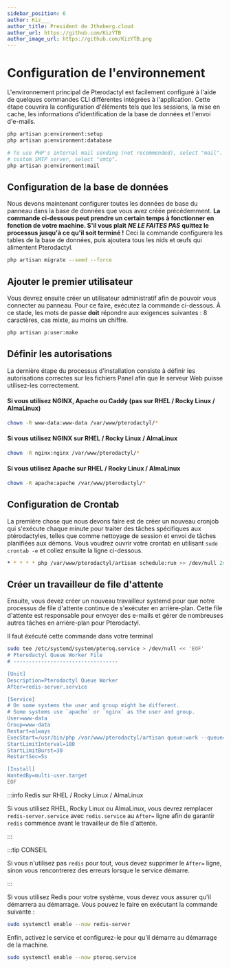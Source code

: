 ```yaml
---
sidebar_position: 6
author: Kiz___
author_title: President de Jtheberg.cloud
author_url: https://github.com/KizYTB
author_image_url: https://github.com/KizYTB.png
---
```


# Configuration de l'environnement

L'environnement principal de Pterodactyl est facilement configuré à l'aide de quelques commandes CLI différentes intégrées à l'application. Cette étape couvrira la configuration d'éléments tels que les sessions, la mise en cache, les informations d'identification de la base de données et l'envoi d'e-mails.

```bash
php artisan p:environment:setup
php artisan p:environment:database

# To use PHP's internal mail sending (not recommended), select "mail". To use a
# custom SMTP server, select "smtp".
php artisan p:environment:mail
```

## Configuration de la base de données

Nous devons maintenant configurer toutes les données de base du panneau dans la base de données que vous avez créée précédemment. **La commande ci-dessous peut prendre un certain temps à fonctionner en fonction de votre machine. S'il vous plaît** _**NE LE FAITES PAS**_ **quittez le processus jusqu'à ce qu'il soit terminé !** Ceci la commande configurera les tables de la base de données, puis ajoutera tous les nids et œufs qui alimentent Pterodactyl.

```bash
php artisan migrate --seed --force
```

## Ajouter le premier utilisateur

Vous devrez ensuite créer un utilisateur administratif afin de pouvoir vous connecter au panneau. Pour ce faire, exécutez la commande ci-dessous. À ce stade, les mots de passe **doit** répondre aux exigences suivantes : 8 caractères, cas mixte, au moins un chiffre.

```bash
php artisan p:user:make
```

## Définir les autorisations

La dernière étape du processus d'installation consiste à définir les autorisations correctes sur les fichiers Panel afin que le serveur Web puisse utilisez-les correctement.

#### Si vous utilisez NGINX, Apache ou Caddy (pas sur RHEL / Rocky Linux / AlmaLinux)

```bash
chown -R www-data:www-data /var/www/pterodactyl/*
```

#### Si vous utilisez NGINX sur RHEL / Rocky Linux / AlmaLinux

```bash
chown -R nginx:nginx /var/www/pterodactyl/*
```

#### Si vous utilisez Apache sur RHEL / Rocky Linux / AlmaLinux

```bash
chown -R apache:apache /var/www/pterodactyl/*
```

## Configuration de Crontab

La première chose que nous devons faire est de créer un nouveau cronjob qui s'exécute chaque minute pour traiter des tâches spécifiques aux ptérodactyles, telles que comme nettoyage de session et envoi de tâches planifiées aux démons. Vous voudrez ouvrir votre crontab en utilisant `sudo crontab -e` et collez ensuite la ligne ci-dessous.

```sh
* * * * * php /var/www/pterodactyl/artisan schedule:run >> /dev/null 2>&1
```

## Créer un travailleur de file d'attente

Ensuite, vous devez créer un nouveau travailleur systemd pour que notre processus de file d'attente continue de s'exécuter en arrière-plan. Cette file d'attente est responsable pour envoyer des e-mails et gérer de nombreuses autres tâches en arrière-plan pour Pterodactyl.

Il faut éxécuté cette commande dans votre terminal

```bash
sudo tee /etc/systemd/system/pteroq.service > /dev/null << 'EOF'
# Pterodactyl Queue Worker File
# ----------------------------------

[Unit]
Description=Pterodactyl Queue Worker
After=redis-server.service

[Service]
# On some systems the user and group might be different.
# Some systems use `apache` or `nginx` as the user and group.
User=www-data
Group=www-data
Restart=always
ExecStart=/usr/bin/php /var/www/pterodactyl/artisan queue:work --queue=high,standard,low --sleep=3 --tries=3
StartLimitInterval=180
StartLimitBurst=30
RestartSec=5s

[Install]
WantedBy=multi-user.target
EOF
```

:::info Redis sur RHEL / Rocky Linux / AlmaLinux

Si vous utilisez RHEL, Rocky Linux ou AlmaLinux, vous devrez remplacer `redis-server.service` avec `redis.service` au `After=` ligne afin de garantir `redis` commence avant le travailleur de file d'attente.

:::

:::tip CONSEIL

Si vous n'utilisez pas `redis` pour tout, vous devez supprimer le `After=` ligne, sinon vous rencontrerez des erreurs lorsque le service démarre.

:::

Si vous utilisez Redis pour votre système, vous devez vous assurer qu'il démarrera au démarrage. Vous pouvez le faire en exécutant la commande suivante :

```bash
sudo systemctl enable --now redis-server
```

Enfin, activez le service et configurez-le pour qu'il démarre au démarrage de la machine.

```bash
sudo systemctl enable --now pteroq.service
```
